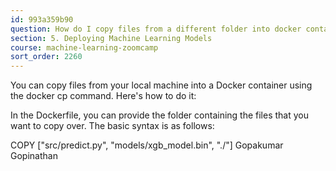```yaml
---
id: 993a359b90
question: How do I copy files from a different folder into docker container’s working directory?
section: 5. Deploying Machine Learning Models
course: machine-learning-zoomcamp
sort_order: 2260
---
```


You can copy files from your local machine into a Docker container using the docker cp command. Here's how to do it:

In the Dockerfile, you can provide the folder containing the files that you want to copy over. The basic syntax is as follows:

COPY ["src/predict.py", "models/xgb_model.bin", "./"]											Gopakumar Gopinathan

